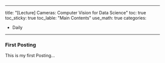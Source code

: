 

---

title: "[Lecture] Cameras: Computer Vision for Data Science"
toc: true
toc_sticky: true
toc_lable: "Main Contents"
use_math: true
categories:

- Daily

---





### First Posting

This is my first Posting...



